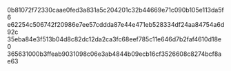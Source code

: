 0b81072f72330caae0fed3a831a5c204201c32b44669e71c090b105e113da5f6
e62254c506742f20986e7ee57cddda87e44e471eb528334df24aa84754a6d92c
35eba84e3f513b04d8c82dc12da2ca3fc68eef785c11e646d7b2faf4610d18e0
365631000b3ffeab9031098c06e3ab4844b09ecb16cf3526608c8274bcf8ae63
